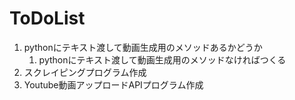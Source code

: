 # ToDoList

1. pythonにテキスト渡して動画生成用のメソッドあるかどうか
    1. pythonにテキスト渡して動画生成用のメソッドなければつくる
1. スクレイピングプログラム作成
1. Youtube動画アップロードAPIプログラム作成
